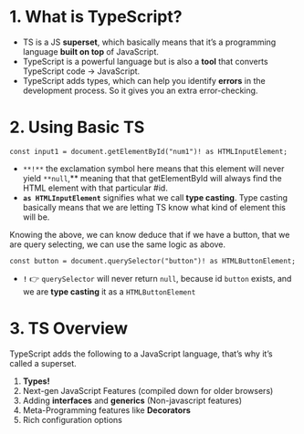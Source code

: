 # 1.  What is TypeScript?

- TS is a JS **superset**, which basically means that it’s a programming language **built on top** of JavaScript.
- TypeScript is a powerful language but is also a **tool** that converts TypeScript code → JavaScript.
- TypeScript adds types, which can help you identify **errors** in the development process. So it gives you an extra error-checking.

# 2. Using Basic TS

```tsx
const input1 = document.getElementById("num1")! as HTMLInputElement;
```

- `**!**` the exclamation symbol here means that this element will never yield `**null`,** meaning that that getElementById will always find the HTML element with that particular #id.
- **`as HTMLInputElement`** signifies what we call **type casting**. Type casting basically means that we are letting TS know what kind of element this will be.

Knowing the above, we can know deduce that if we have a button, that we are query selecting, we can use the same logic as above.

```tsx
const button = document.querySelector("button")! as HTMLButtonElement;
```

- **`!`** 👉 `querySelector` will never return `null`, because id `button` exists, and we are **type casting** it as a `HTMLButtonElement`

# 3. TS Overview

TypeScript adds the following to a JavaScript language, that’s why it’s called a superset. 

1. **Types!** 
2. Next-gen JavaScript Features (compiled down for older browsers)
3. Adding **interfaces** and **generics** (Non-javascript features)
4. Meta-Programming features like **Decorators**
5. Rich configuration options